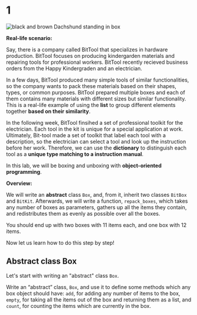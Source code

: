 # 1

![black and brown Dachshund standing in box](https://images.unsplash.com/photo-1520038410233-7141be7e6f97?ixlib=rb-1.2.1&ixid=eyJhcHBfaWQiOjEyMDd9&auto=format&fit=crop&w=800&q=80)

**Real-life scenario:**

Say, there is a company called BitTool that specializes in hardware production. BitTool focuses on producing kindergarden materials and repairing tools for professional workers. BitTool recently recieved business orders from the Happy Kindergraden and an electrician.

In a few days, BitTool produced many simple tools of similar functionalities, so the company wants to pack these materials based on their shapes, types, or common purposes. BitTool prepared multiple boxes and each of them contains many materials with different sizes but similar functionality. This is a real-life example of using the **list** to group different elements together **based on their similarity**.

In the following week, BitTool finsihed a set of professional toolkit for the electrician. Each tool in the kit is unique for a special application at work. Ultimately, Bit-tool made a set of toolkit that label each tool with a description, so the electrician can select a tool and look up the instruction before her work. Therefore, we can use the **dictionary** to distinguish each tool as a **unique type matching to a instruction manual**.

In this lab, we will be boxing and unboxing with **object-oriented programming**.

**Overview:**

We will write an **abstract** class `Box`, and, from it, inherit two classes `BitBox` and `BitKit`. Afterwards, we will write a function, `repack_boxes`, which takes any number of boxes as parameters, gathers up all the items they contain, and redistributes them as evenly as possible over all the boxes.

You should end up with two boxes with 11 items each, and one box with 12 items.

Now let us learn how to do this step by step!

## **Abstract class Box**

Let's start with writing an "abstract" class `Box`.

Write an “abstract” class, `Box`, and use it to define some methods which any box object should have: `add`, for adding any number of items to the box, `empty`, for taking all the items out of the box and returning them as a list, and `count`, for counting the items which are currently in the box.

